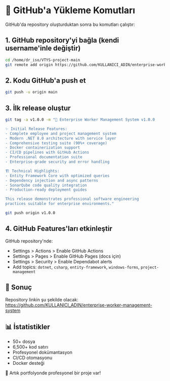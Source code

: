 # 🚀 GitHub'a Yükleme Komutları

GitHub'da repository oluşturduktan sonra bu komutları çalıştır:

## 1. GitHub repository'yi bağla (kendi username'inle değiştir)

```bash
cd /home/dr_iso/VTYS-project-main
git remote add origin https://github.com/KULLANICI_ADIN/enterprise-worker-management-system.git
```

## 2. Kodu GitHub'a push et

```bash
git push -u origin main
```

## 3. İlk release oluştur

```bash
git tag -a v1.0.0 -m "🎉 Enterprise Worker Management System v1.0.0

✨ Initial Release Features:
- Complete employee and project management system
- Modern .NET 8.0 architecture with service layer
- Comprehensive testing suite (90%+ coverage)
- Docker containerization support
- CI/CD pipelines with GitHub Actions
- Professional documentation suite
- Enterprise-grade security and error handling

🏗️ Technical Highlights:
- Entity Framework Core with optimized queries
- Dependency injection and async patterns
- SonarQube code quality integration
- Production-ready deployment guides

This release demonstrates professional software engineering
practices suitable for enterprise environments."

git push origin v1.0.0
```

## 4. GitHub Features'ları etkinleştir

GitHub repository'nde:

- Settings > Actions > Enable GitHub Actions
- Settings > Pages > Enable GitHub Pages (docs için)
- Settings > Security > Enable Dependabot alerts
- Add topics: `dotnet`, `csharp`, `entity-framework`, `windows-forms`, `project-management`

## 🎯 Sonuç

Repository linkin şu şekilde olacak:
<https://github.com/KULLANICI_ADIN/enterprise-worker-management-system>

## 📊 İstatistikler

- 50+ dosya
- 6,500+ kod satırı
- Profesyonel dokümantasyon
- CI/CD otomasyonu
- Docker desteği

🎉 Artık portfolyonde profesyonel bir proje var!
